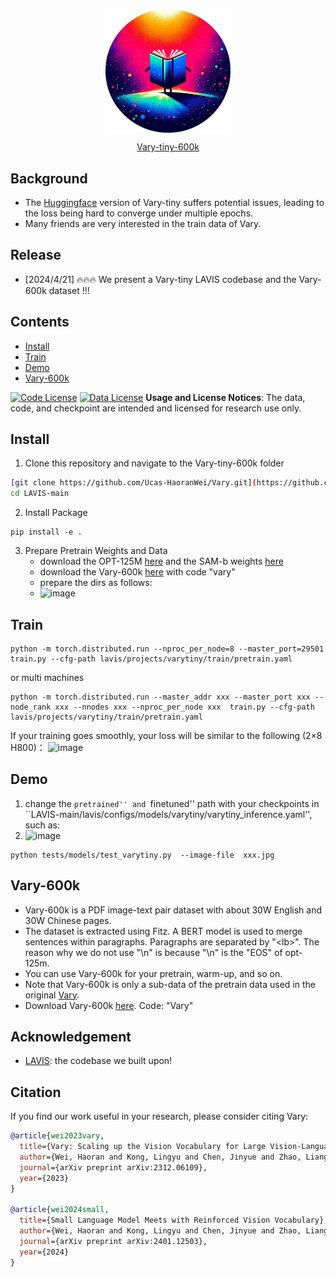 <p align="center">
<img src="asset/vary-600k.jpg" style="width: 200px" align=center>
</p>
<p align="center">
<a href="">Vary-tiny-600k</a>       
</p>

## Background
- The [Huggingface](https://github.com/huggingface/transformers) version of Vary-tiny  suffers potential issues, leading to the loss being hard to converge under multiple epochs.
- Many friends are very interested in the train data of Vary. 


## Release
-  [2024/4/21] 🔥🔥🔥 We present a Vary-tiny LAVIS codebase and the Vary-600k dataset !!!


## Contents
- [Install](#install)
- [Train](#train)
- [Demo](#demo)
- [Vary-600k](#vary-600k)

[![Code License](https://img.shields.io/badge/Code%20License-Apache_2.0-green.svg)](https://github.com/tatsu-lab/stanford_alpaca/blob/main/LICENSE)
[![Data License](https://img.shields.io/badge/Data%20License-CC%20By%20NC%204.0-red.svg)](https://github.com/tatsu-lab/stanford_alpaca/blob/main/DATA_LICENSE)
**Usage and License Notices**: The data, code, and checkpoint are intended and licensed for research use only.


## Install
1. Clone this repository and navigate to the Vary-tiny-600k folder
```bash
[git clone https://github.com/Ucas-HaoranWei/Vary.git](https://github.com/Ucas-HaoranWei/Vary-tiny-600k.git)
cd LAVIS-main
```
2. Install Package
```Shell
pip install -e .
```
3. Prepare Pretrain Weights and Data
   - download the OPT-125M [here](https://huggingface.co/facebook/opt-125m/tree/main) and the SAM-b weights [here](https://github.com/facebookresearch/segment-anything)
   - download the Vary-600k [here](https://pan.baidu.com/s/18Rh53JxvbYYl9BPHoFvWcQ ) with code "vary"
   - prepare the dirs as follows:
   - 
     ![image](https://github.com/Ucas-HaoranWei/Vary-tiny-600k/assets/50487563/21d529ea-be53-41d3-9ca0-72eb29958bef)

## Train
```Shell
python -m torch.distributed.run --nproc_per_node=8 --master_port=29501 train.py --cfg-path lavis/projects/varytiny/train/pretrain.yaml
```
or multi machines
```Shell
python -m torch.distributed.run --master_addr xxx --master_port xxx --node_rank xxx --nnodes xxx --nproc_per_node xxx  train.py --cfg-path lavis/projects/varytiny/train/pretrain.yaml
```

If your training goes smoothly, your loss will be similar to the following (2×8 H800)：
![image](https://github.com/Ucas-HaoranWei/Vary-tiny-600k/assets/50487563/36784a57-a86f-4a95-8338-d80aaa5cf613)


## Demo
1. change the ``pretrained'' and ``finetuned'' path with your checkpoints in ``LAVIS-main/lavis/configs/models/varytiny/varytiny_inference.yaml'', such as:
2. 
   ![image](https://github.com/Ucas-HaoranWei/Vary-tiny-600k/assets/50487563/8c008c8f-862f-4e0d-afc5-6117d5e7a527)
```Shell
python tests/models/test_varytiny.py  --image-file  xxx.jpg
```
## Vary-600k
- Vary-600k is a PDF image-text pair dataset with about 30W English and 30W Chinese pages.
- The dataset is extracted using Fitz. A BERT model is used to merge sentences within paragraphs. Paragraphs are separated by "\<lb>". The reason why we do not use "\n" is because "\n" is the "EOS" of opt-125m.
- You can use Vary-600k for your pretrain, warm-up, and so on.
- Note that Vary-600k is only a sub-data of the pretrain data used in the original [Vary](https://github.com/Ucas-HaoranWei/Vary).
- Download Vary-600k [here](https://pan.baidu.com/s/18Rh53JxvbYYl9BPHoFvWcQ). Code: "Vary"

## Acknowledgement
- [LAVIS](https://github.com/salesforce/LAVIS): the codebase we built upon!


## Citation
If you find our work useful in your research, please consider citing Vary:
```bibtex
@article{wei2023vary,
  title={Vary: Scaling up the Vision Vocabulary for Large Vision-Language Models},
  author={Wei, Haoran and Kong, Lingyu and Chen, Jinyue and Zhao, Liang and Ge, Zheng and Yang, Jinrong and Sun, Jianjian and Han, Chunrui and Zhang, Xiangyu},
  journal={arXiv preprint arXiv:2312.06109},
  year={2023}
}

@article{wei2024small,
  title={Small Language Model Meets with Reinforced Vision Vocabulary},
  author={Wei, Haoran and Kong, Lingyu and Chen, Jinyue and Zhao, Liang and Ge, Zheng and Yu, En and Sun, Jianjian and Han, Chunrui and Zhang, Xiangyu},
  journal={arXiv preprint arXiv:2401.12503},
  year={2024}
}
```


